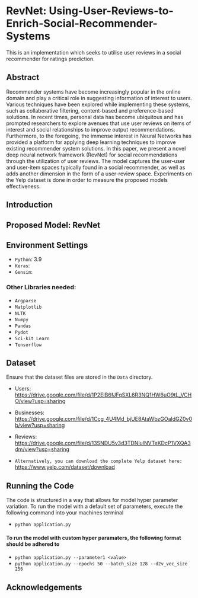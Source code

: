 # RevNet: Using-User-Reviews-to-Enrich-Social-Recommender-Systems
This is an implementation which seeks to utilise user reviews in a social recommender for ratings prediction.

## Abstract
Recommender systems have become increasingly popular in the online domain and play a critical role in suggesting information of interest to users. Various techniques have been explored while implementing these systems, such as collaborative filtering, content-based and preference-based solutions. In recent times, personal data has become ubiquitous and has prompted researchers to explore avenues that use user reviews on items of interest and social relationships to improve output recommendations. Furthermore, to the foregoing, the immense interest in Neural Networks has provided a platform for applying deep learning techniques to improve existing recommender system solutions. In this paper, we present a novel deep neural network framework (RevNet) for social recommendations through the utilization of user reviews. The model captures the user-user and user-item spaces typically found in a social recommender, as well as adds another dimension in the form of a user-review space. Experiments on the Yelp dataset is done in order to measure the proposed models effectiveness.

## Introduction


## Proposed Model: RevNet


## Environment Settings
* `Python`: 3.9
* `Keras`: 
* `Gensim`: 

### Other Libraries needed:
  * `Argparse`
  * `Matplotlib`
  * `NLTK`
  * `Numpy`
  * `Pandas`
  * `Pydot`
  * `Sci-kit Learn`
  * `Tensorflow`

## Dataset
Ensure that the dataset files are stored in the `Data` directory. 
* Users: https://drive.google.com/file/d/1P2EIB6fJFqSXL6R3NQ1HW6uO9tL_VCHO/view?usp=sharing
* Businesses: https://drive.google.com/file/d/1Ccg_4U4Md_bjUE8AtaWbzGOaldGZ0v0b/view?usp=sharing
* Reviews: https://drive.google.com/file/d/13SNDU5v3d3TDNluINVTeKDcP1VXQA3dm/view?usp=sharing

* `Alternatively, you can download the complete Yelp dataset here:` https://www.yelp.com/dataset/download

## Running the Code
The code is structured in a way that allows for model hyper parameter variation. To run the model with a default set of parameters, execute the following command into your machines terminal
* `python application.py`
#### To run the model with custom hyper paramaters, the following format should be adhered to
* `python application.py --parameter1 <value>`
* `python application.py --epochs 50 --batch_size 128 --d2v_vec_size 256`

## Acknowledgements
